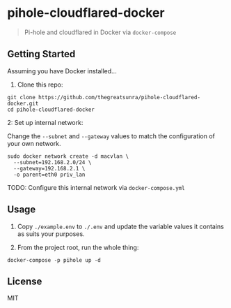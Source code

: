 # pihole-cloudflared-docker

> Pi-hole and cloudflared in Docker via `docker-compose`

## Getting Started

Assuming you have Docker installed...

1. Clone this repo:

```shell
git clone https://github.com/thegreatsunra/pihole-cloudflared-docker.git
cd pihole-cloudflared-docker
```

2: Set up internal network:

Change the `--subnet` and `--gateway` values to match the configuration of your own network.

```shell
sudo docker network create -d macvlan \
  --subnet=192.168.2.0/24 \
  --gateway=192.168.2.1 \
  -o parent=eth0 priv_lan
```

TODO: Configure this internal network via `docker-compose.yml`

## Usage

1. Copy `./example.env` to `./.env` and update the variable values it contains as suits your purposes.

2. From the project root, run the whole thing:

```shell
docker-compose -p pihole up -d
```

## License

MIT

